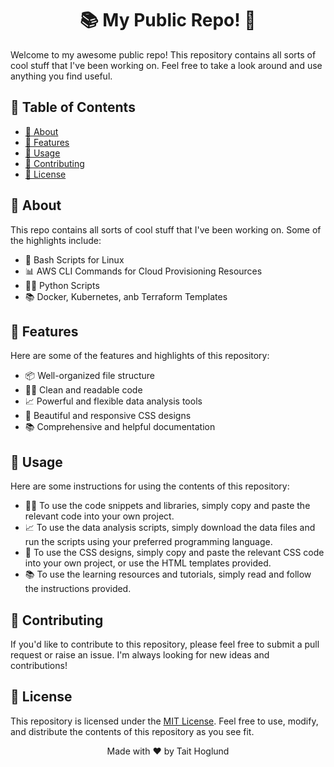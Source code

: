 
  <div align="center">
  <h1>📚 My Public Repo! 🚀</h1>
  </div>
  
  <p>Welcome to my awesome public repo! This repository contains all sorts of cool stuff that I've been working on. Feel free to take a look around and use anything you find useful.</p>

  <h2>📖 Table of Contents</h2>
  
  <div style="text-align: left;">
  <ul>
    <li><a href="#about">👋 About</a></li>
    <li><a href="#features">🎉 Features</a></li>
    <li><a href="#usage">🚀 Usage</a></li>
    <li><a href="#contributing">🤝 Contributing</a></li>
    <li><a href="#license">📝 License</a></li>
  </ul>
</div>

  <h2 id="about">👋 About</h2>

  <p>This repo contains all sorts of cool stuff that I've been working on. Some of the highlights include:</p>

  <ul>
    <li>🎨 Bash Scripts for Linux</li>
    <li>📊 AWS CLI Commands for Cloud Provisioning Resources</li>
    <li>👩‍💻 Python Scripts</li>
    <li>📚 Docker, Kubernetes, anb Terraform Templates</li>
  </ul>

  <h2 id="features">🎉 Features</h2>

  <p>Here are some of the features and highlights of this repository:</p>

  <ul>
    <li>📦 Well-organized file structure</li>
    <li>👩‍💻 Clean and readable code</li>
    <li>📈 Powerful and flexible data analysis tools</li>
    <li>🎨 Beautiful and responsive CSS designs</li>
    <li>📚 Comprehensive and helpful documentation</li>
  </ul>

  <h2 id="usage">🚀 Usage</h2>

  <p>Here are some instructions for using the contents of this repository:</p>

  <ul>
    <li>👩‍💻 To use the code snippets and libraries, simply copy and paste the relevant code into your own project.</li>
    <li>📈 To use the data analysis scripts, simply download the data files and run the scripts using your preferred programming language.</li>
    <li>🎨 To use the CSS designs, simply copy and paste the relevant CSS code into your own project, or use the HTML templates provided.</li>
    <li>📚 To use the learning resources and tutorials, simply read and follow the instructions provided.</li>
  </ul>

  <h2 id="contributing">🤝 Contributing</h2>

  <p>If you'd like to contribute to this repository, please feel free to submit a pull request or raise an issue. I'm always looking for new ideas and contributions!</p>

  <h2 id="license">📝 License</h2>

  <p>This repository is licensed under the <a href="https://opensource.org/licenses/MIT">MIT License</a>. Feel free to use, modify, and distribute the contents of this repository as you see fit.</p>

  <p align="center">Made with ❤️ by Tait Hoglund</p>
</div>
